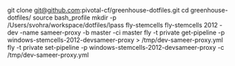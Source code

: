 git clone git@github.com:pivotal-cf/greenhouse-dotfiles.git
cd greenhouse-dotfiles/
source bash_profile
mkdir -p /Users/svohra/workspace/dotfiles/lpass
fly-stemcells
fly-stemcells 2012 -dev -name sameer-proxy -b master -ci master
fly -t private get-pipeline -p windows-stemcells-2012-devsameer-proxy > /tmp/dev-sameer-proxy.yml
fly -t private set-pipeline -p windows-stemcells-2012-devsameer-proxy -c /tmp/dev-sameer-proxy.yml

